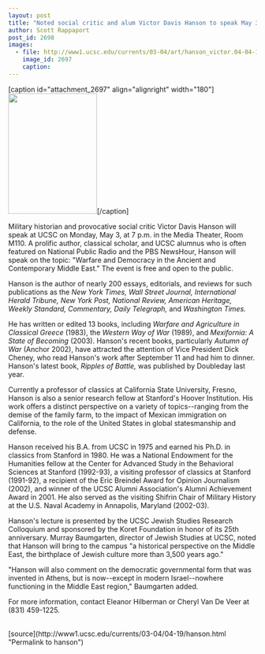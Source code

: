 ```yaml
---
layout: post
title: "Noted social critic and alum Victor Davis Hanson to speak May 3 on 'Warfare and Democracy in the Middle East'"
author: Scott Rappaport
post_id: 2698
images:
  - file: http://www1.ucsc.edu/currents/03-04/art/hanson_victor.04-04-19.180.jpg
    image_id: 2697
    caption: 
---
```


[caption id="attachment_2697" align="alignright" width="180"]<a href="http://localhost/mysite/wp-content/uploads/2004/04/hanson_victor.04-04-19.180.jpg"><img class="size-full wp-image-2697" src="http://localhost/mysite/wp-content/uploads/2004/04/hanson_victor.04-04-19.180.jpg" alt="" width="180" height="244" /></a>[/caption]
<p>
  Military historian and provocative social critic Victor Davis Hanson will speak at UCSC on Monday, May 3, at 7 p.m. in the Media Theater, Room M110. A prolific author, classical scholar, and UCSC alumnus who is often featured on National Public Radio and the PBS NewsHour, Hanson will speak on the topic: "Warfare and Democracy in the Ancient and Contemporary Middle East." The event is free and open to the public.<br>
</p>
<p>
  Hanson is the author of nearly 200 essays, editorials, and reviews for such publications as the <i>New York Times, Wall Street Journal, International Herald Tribune, New York Post, National Review, American Heritage, Weekly Standard, Commentary, Daily Telegraph,</i> and <i>Washington Times.</i><br>
</p>
<p>
  He has written or edited 13 books, including <i>Warfare and Agriculture in Classical Greece</i> (1983), the <i>Western Way of War</i> (1989), and <i>Mexifornia: A State of Becoming</i> (2003). Hanson's recent books, particularly <i>Autumn of War</i> (Anchor 2002), have attracted the attention of Vice President Dick Cheney, who read Hanson's work after September 11 and had him to dinner. Hanson's latest book, <i>Ripples of Battle,</i> was published by Doubleday last year.<br>
</p>
<p>
  Currently a professor of classics at California State University, Fresno, Hanson is also a senior research fellow at Stanford's Hoover Institution. His work offers a distinct perspective on a variety of topics--ranging from the demise of the family farm, to the impact of Mexican immigration on California, to the role of the United States in global statesmanship and defense.<br>
</p>
<p>
  Hanson received his B.A. from UCSC in 1975 and earned his Ph.D. in classics from Stanford in 1980. He was a National Endowment for the Humanities fellow at the Center for Advanced Study in the Behavioral Sciences at Stanford (1992-93), a visiting professor of classics at Stanford (1991-92), a recipient of the Eric Breindel Award for Opinion Journalism (2002), and winner of the UCSC Alumni Association's Alumni Achievement Award in 2001. He also served as the visiting Shifrin Chair of Military History at the U.S. Naval Academy in Annapolis, Maryland (2002-03).<br>
</p>
<p>
  Hanson's lecture is presented by the UCSC Jewish Studies Research Colloquium and sponsored by the Koret Foundation in honor of its 25th anniversary. Murray Baumgarten, director of Jewish Studies at UCSC, noted that Hanson will bring to the campus "a historical perspective on the Middle East, the birthplace of Jewish culture more than 3,500 years ago."<br>
</p>
<p>
  "Hanson will also comment on the democratic governmental form that was invented in Athens, but is now--except in modern Israel--nowhere functioning in the Middle East region," Baumgarten added.<br>
</p>
<p>
  For more information, contact Eleanor Hilberman or Cheryl Van De Veer at (831) 459-1225.<br>
  <br>
</p>
[source](http://www1.ucsc.edu/currents/03-04/04-19/hanson.html "Permalink to hanson")

